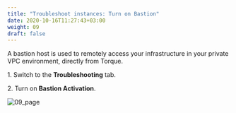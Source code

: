 ```yaml
---
title: "Troubleshoot instances: Turn on Bastion"
date: 2020-10-16T11:27:43+03:00
weight: 09
draft: false
---
```


A bastion host is used to remotely access your infrastructure in your private VPC environment, directly from Torque.

1\. Switch to the __Troubleshooting__ tab.

2\. Turn on __Bastion Activation__.

 ![09_page](/images/module2/09_page.png)
